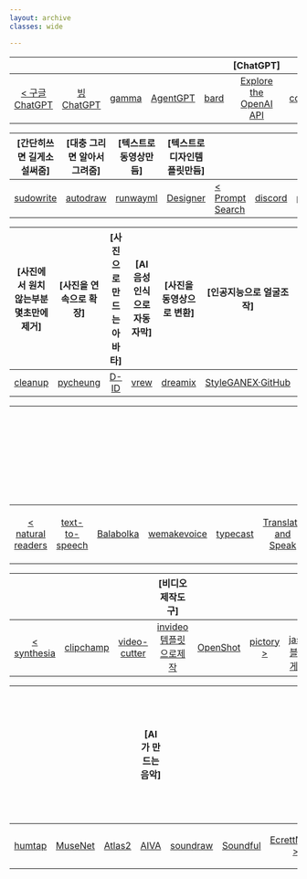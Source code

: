 ```yaml
---
layout: archive
classes: wide

---
```


|     |     |      |      |      |[ChatGPT]|      |      |      |      |      |      |
| :---: | :---: | :---: | :---: | :---: | :---: | :---: | :---: | :---: | :---: | :---: | :---: |
| [<  구글ChatGPT](https://chat.openai.com/chat) |  [빙ChatGPT](https://www.bing.com/?setlang=en&cc=kr&cc=KR)  | [gamma](https://gamma.app/docs/Untitled-srwoouffzxbxqrg?mode=doc#card-lnyedjdanu30cv6)  | [AgentGPT](https://agentgpt.reworkd.ai/ko) | [bard](https://bard.google.com/?hl=en) | [Explore the OpenAI API](https://platform.openai.com/overview) | [copyai](https://app.copy.ai/projects/25077331?tool=chat&tab=results) | [ChatGPTexel](https://drive.google.com/file/d/1EBqu1F7zMbLC121afBWaI2tEIZw07Lcg/view?usp=share_link) | [gpt4all](https://gpt4all.io/index.html) | [AutoGPT설정](https://hashdork.com/ko/autogpt/) | [AutoGPT  >](https://github.com/Significant-Gravitas/Auto-GPT) |



|[간단히쓰면 길게소설써줌]|[대충 그리면 알아서그려줌]|[텍스트로 동영상만듬]|[텍스트로 디자인템플릿만듬]|      |      |      |[텍스트로 사진만듬]|      |      |
| :---: | :---: | :---: | :---: | :--- | :--- | :--- | :---: | :---: | :---: |
| [sudowrite](https://www.sudowrite.com/app#) | [autodraw](https://www.autodraw.com/) | [runwayml](https://app.runwayml.com/video-tools/teams/jangwookchoi1/ai-tools) |[Designer](https://designer.microsoft.com/) | [<  Prompt Search](https://www.ptsearch.info/home/) | [discord](https://discord.com/channels/662267976984297473/@home) | [pokeit](https://pokeit.ai/) | [prompthero검색](https://prompthero.com/stable-diffusion-prompts) | [DALL·E](https://labs.openai.com/) | [Playground  >](https://playgroundai.com/create?) |



|[사진에서 원치않는부분 몇초만에 제거]|[사진을 연속으로 확장]| [사진으로 만드는 아바타] | [AI 음성인식으로 자동자막]|[사진을 동영상으로 변환]|[인공지능으로 얼굴조작]|[인공지능으로 얼굴조작 공유모델저장]|
| :---: | :---: | :---: | :---: | :---: | :---: | :---: |
| [cleanup](https://cleanup.pictures/) | [pycheung](https://www.pycheung.com/checker/) | [D-ID](https://studio.d-id.com/?video=tlk_fa1ueJObWfSiYe4RT57u2) | [vrew](https://vrew.voyagerx.com/ko/) | [dreamix](https://dreamix-video-editing.github.io/) | [StyleGANEX·GitHub](https://github.com/williamyang1991/StyleGANEX/actions) | [HuggingFace](https://huggingface.co/spaces/PKUWilliamYang/StyleGANEX) |



|     |     |      |      |      |      |[텍스트를 음성과 MP3로변환]|      |      |      |      |      |      |
| :---: | :---: | :---: | :---: | :---: | :---: | :---: | :---: | :---: | :---: | :---: | :---: | :---: |
| [<  natural readers](https://www.naturalreaders.com/online/) | [text-to-speech](https://text-to-speech.imtranslator.net/speech.asp) | [Balabolka](http://www.cross-plus-a.com/kr/balabolka.htm) | [wemakevoice](https://www.wemakevoice.com/freetts) | [typecast](https://app.typecast.ai/ko/login?nextPath=%2Fko%2Fdashboard) | [Translate and Speak](https://imtranslator.net/translate-and-speak/) | [네이버클로바더빙](https://clovadubbing.naver.com/) | [Panopreter](https://download.pcsystemfix.com/drivers/?brand=Windows&logo=windows&gclid=EAIaIQobChMImITU8aTU_gIVMJfRBB0YlQNUEAEYASAAEgIPTvD_BwE) | [Google TTS](https://www.appurse.com/com.google.android.tts.html?gclid=CjwKCAjwxr2iBhBJEiwAdXECw88R6Y5KVs5rxp4Bl7IG4rHuK3nsdOhNbvhnexeLP5p11cMp9MVEbBoCOLAQAvD_BwE) | [Microsoft TTS](http://singingdalong.blogspot.com/2021/07/Microsoft-TTS-apk.html) | [PC에TTS깔기](https://www.youtube.com/watch?v=JgTHu7gAUGs) | [TorToiSe TTS](https://docs.google.com/document/d/13O_eyY65i6AkNrN_LdPhpUjGhyTNKYHvDrIvHnHe1GA/edit#) | [Kaggle  >](https://www.kaggle.com/datasets/bryanpark/korean-single-speaker-speech-dataset) |



|     |     |      |[비디오 제작도구]|      |      |      |[홈페이지 제작도구]|     |     |     |[커뮤니티 창고]|      |      |
| :---: | :---: | :---: | :---: | :---: | :---: | :---: | :---: | :---: | :---: | :---: | :---: | :---: | :---: |
| [<  synthesia](https://www.synthesia.io/) | [clipchamp](https://app.clipchamp.com/) | [video-cutter](https://video-cutter-js.com/kr/) | [invideo템플릿으로제작](https://invideo.io/workflow/marketing-templates) | [OpenShot](https://www.openshot.org/) | [pictory  >](https://app.pictory.ai/textinput) | [<  jasper블로그게시물](https://www.jasper.ai/) | [Smailpro메일자동생성](https://smailpro.com/) | [mixo](https://app.mixo.io/sites/UZzgZVo8YK7SDaTwTFwt) | [modoo  >](https://www.modoo.at/management)  |  [<  gongu](https://gongu.copyright.or.kr/gongu/main/main.do) | [kmong전문가](https://kmong.com/) | [pixabay](https://pixabay.com/ko/sound-effects/search/rain%20falling/?manual_search=1) | [Pexels  >](https://www.pexels.com/ko-kr/videos/) |



|     |     |     |[AI가 만드는 음악]|     |     |     |AI가 만드는 음악도구 10|작곡프로그램 10|
| :---: | :---: | :---: | :---: | :---: | :---: | :---: | :---: | :---: |
| [humtap](https://en.humtap.com/#/) | [MuseNet](https://openai.com/research/musenet) | [Atlas2](https://algonaut.audio/atlas_2_downloads/) | [AIVA](https://www.aiva.ai/) | [soundraw](https://soundraw.io/create_music) | [Soundful](https://my.soundful.com/) | [EcrettMusic   >](https://soundraw.io/edit_music?length=180&tempo=low,normal,high&mood=Sentimental) | [설명서]([https://digit2sight.com/2023%EB%85%84-%EC%B5%9C%EA%B3%A0%EC%9D%98-%EC%9D%8C%EC%95%85-%EC%83%9D%EC%84%B1-ai-%EB%8F%84%EA%B5%AC-best-5/](https://hashdork.com/ko/%EC%83%98%ED%94%8C%EC%97%90%EC%84%9C-%EC%9D%8C%EC%95%85%EC%9D%84-%EC%83%9D%EC%84%B1%ED%95%98%EB%8A%94-AI-%EB%8F%84%EA%B5%AC/)) | [설명서](https://www.movavi.com/kr/learning-portal/free-music-making-software.html) |






